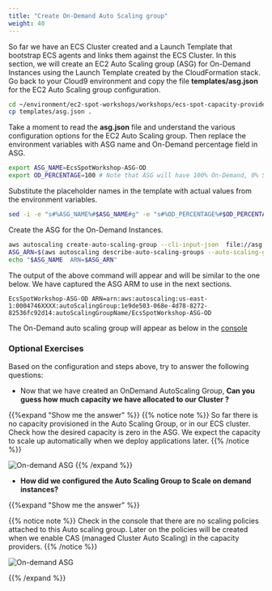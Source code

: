 ```yaml
---
title: "Create On-Demand Auto Scaling group"
weight: 40
---
```


So far we have an ECS Cluster created and a Launch Template that bootstrap ECS agents and links them against the ECS Cluster. In this section, we will create an EC2 Auto Scaling group (ASG) for On-Demand Instances using the Launch Template created by the CloudFormation stack. Go back to your Cloud9 environment and copy the file **templates/asg.json** for the EC2 Auto Scaling group configuration.

```bash
cd ~/environment/ec2-spot-workshops/workshops/ecs-spot-capacity-providers/
cp templates/asg.json .
```

Take a moment to read the **asg.json** file and understand the various configuration options for the EC2 Auto Scaling group. Then replace the environment variables with ASG name and On-Demand percentage field in ASG.

```bash
export ASG_NAME=EcsSpotWorkshop-ASG-OD
export OD_PERCENTAGE=100 # Note that ASG will have 100% On-Demand, 0% Spot
```

Substitute the placeholder names in the template with actual values from the environment variables.

```bash
sed -i -e "s#%ASG_NAME%#$ASG_NAME#g" -e "s#%OD_PERCENTAGE%#$OD_PERCENTAGE#g" -e "s#%PUBLIC_SUBNET_LIST%#$VPCPublicSubnets#g" asg.json
```

Create the ASG for the On-Demand Instances.

```bash
aws autoscaling create-auto-scaling-group --cli-input-json  file://asg.json
ASG_ARN=$(aws autoscaling describe-auto-scaling-groups --auto-scaling-group-name $ASG_NAME | jq -r '.AutoScalingGroups[0].AutoScalingGroupARN')
echo "$ASG_NAME  ARN=$ASG_ARN"
```
The output of the above command will appear and will be similar to the one below. We have captured the ASG ARM to use in the next sections.
```plaintext
EcsSpotWorkshop-ASG-OD ARN=arn:aws:autoscaling:us-east-1:0004746XXXX:autoScalingGroup:1e9de503-068e-4d78-8272-82536fc92d14:autoScalingGroupName/EcsSpotWorkshop-ASG-OD 
```


The On-Demand auto scaling group will appear as below in the [console](https://console.aws.amazon.com/ec2autoscaling/home?#/details/EcsSpotWorkshop-ASG-OD?view=details)


### Optional Exercises

Based on the configuration and steps above, try to answer the following questions:


* Now that we have created an OnDemand AutoScaling Group, **Can you guess how much capacity we have allocated to our Cluster ?** 


{{%expand "Show me the answer" %}}
{{% notice note %}}
So far there is no capacity provisioned in the Auto Scaling Group, or in our ECS cluster. Check how the desired capacity is zero in the ASG. We expect the capacity to scale up automatically when we deploy applications later.
{{% /notice %}}

![On-demand ASG](/images/ecs-spot-capacity-providers/asg_od_initial_view_1.png)
{{% /expand %}}


* **How did we configured the Auto Scaling Group to Scale on demand instances?**

{{%expand "Show me the answer" %}}

{{% notice note %}}
Check in the console that there are no scaling policies attached to this Auto scaling group. Later on the policies will be created when we enable CAS (managed Cluster Auto Scaling) in the capacity providers.
{{% /notice %}}

![On-demand ASG](/images/ecs-spot-capacity-providers/asg_od_initial_view_2.png)

{{% /expand %}}